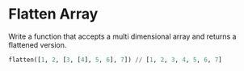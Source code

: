 # Flatten Array

Write a function that accepts a multi dimensional array and returns a flattened version.

```python
flatten([1, 2, [3, [4], 5, 6], 7]) // [1, 2, 3, 4, 5, 6, 7]
```
